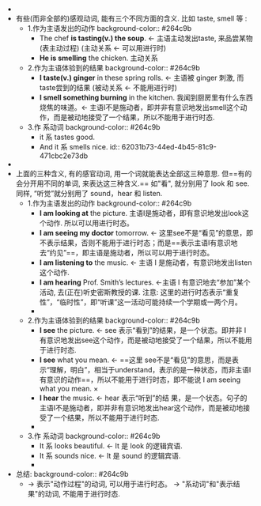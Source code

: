 -
- 有些(而非全部的)感观动词, 能有三个不同方面的含义. 比如 taste, smell 等 :
	- 1.作为主语发出的动作
	  background-color:: #264c9b
		- The chef **is tasting(v.) the soup**. <- 主语主动发出taste, 来品尝某物 (表主动过程) (主动关系 ← 可以用进行时)
		- **He is smelling** the chicken. 主动关系
	- 2.作为主语体验到的结果
	  background-color:: #264c9b
		- **I taste(v.) ginger** in these spring rolls. <- 主语被 ginger 刺激, 而taste尝到的结果 (被动关系 ← 不能用进行时)
		- **I smell something burning** in the kitchen. 我闻到厨房里有什么东西烧焦的味道。<- 主语I不是施动者，即并非有意识地发出smell这个动作，而是被动地接受了一个结果，所以不能用于进行时态.
	- 3.作 系动词
	  background-color:: #264c9b
		- it 系 tastes good.
		- And it 系 smells nice.
		  id:: 62031b73-44ed-4b45-81c9-471cbc2e73db
-
- 上面的三种含义, 有的感官动词, 用一个词就能表达全部这三种意思. 但==有的会分开用不同的单词, 来表达这三种含义.== 如"看", 就分别用了 look 和 see. 同样, “听觉”就分别用了 sound，hear 和 listen.
	- 1.作为主语发出的动作
	  background-color:: #264c9b
		- **I am looking at** the picture. 主语I是施动者，即有意识地发出look这个动作. 所以可以用进行时态。
		- **I am seeing my doctor** tomorrow. ← 这里see不是“看见”的意思，即不表示结果，否则不能用于进行时态；而是==表示主语I有意识地去“约见”==，即主语是施动者，所以可以用于进行时态。
		- **I am listening to** the music. ← 主语 I 是施动者，有意识地发出listen这个动作.
		- **I am hearing** Prof. Smith’s lectures.  <-主语 I 有意识地去“参加”某个活动, 去(正在)听史密斯教授的课. 注意: 这里的进行时态表示“重复性”，“临时性”，即“听课”这一活动可能持续一个学期或一两个月。
		-
	- 2.作为主语体验到的结果
	  background-color:: #264c9b
		- **I see** the picture. ← see 表示“看到”的结果，是一个状态。即并非 I 有意识地发出see这个动作，而是被动地接受了一个结果，所以不能用于进行时态.
		- **I see** what you mean. ← ==这里 see不是“看见”的意思，而是表示“理解，明白”，相当于understand，表示的是一种状态，而非主语I有意识的动作==，所以不能用于进行时态，即不能说 I am seeing what you mean. ×
		- **I hear** the music. ← hear 表示“听到”的结 果，是一个状态。句子的主语I不是施动者，即并非有意识地发出hear这个动作，而是被动地接受了一个结果，所以不能用于进行时态.
		-
	- 3.作 系动词
	  background-color:: #264c9b
		- It 系 looks beautiful. ← It 是 look 的逻辑宾语.
		- It 系 sounds nice. ← It 是 sound 的逻辑宾语.
		-
- 总结:
  background-color:: #264c9b
	- → 表示"动作过程"的动词, 可以用于进行时态。
	  → "系动词"和"表示结果"的动词, 不能用于进行时态.